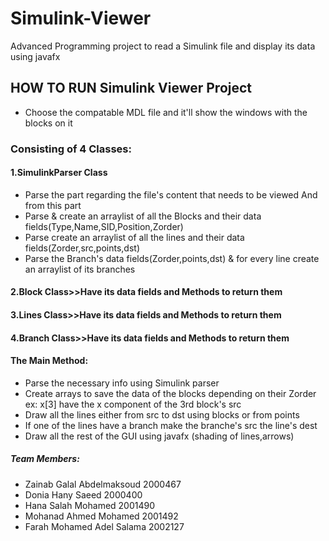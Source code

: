 # Simulink-Viewer
Advanced Programming project to read a Simulink file and display its data using javafx
## HOW TO RUN Simulink Viewer Project
* Choose the compatable MDL file and it'll show the windows with the blocks on it

### Consisting of 4 Classes:
#### 1.SimulinkParser Class
  * Parse the part regarding the file's content that needs to be viewed
And from this part
   * Parse & create an arraylist of all the Blocks and their data fields(Type,Name,SID,Position,Zorder)
   * Parse create an arraylist of all the lines and their data fields(Zorder,src,points,dst)
   * Parse the Branch's data fields(Zorder,points,dst) & for every line create an arraylist of its branches
  
#### 2.Block Class>>Have its data fields and Methods to return them 
#### 3.Lines Class>>Have its data fields and Methods to return them 
#### 4.Branch Class>>Have its data fields and Methods to return them 
          
#### The Main Method:
* Parse the necessary info using Simulink parser
* Create arrays to save the data of the blocks depending on their Zorder  ex:  x[3] have the x component of the 3rd block's src
* Draw all the lines either from src to dst using blocks or from points
* If one of the lines have a branch make the branche's src the line's dest
* Draw all the rest of the GUI using javafx (shading of lines,arrows)




##### Team Members:
* Zainab Galal Abdelmaksoud 2000467
* Donia Hany Saeed 2000400
* Hana Salah Mohamed 2001490
* Mohanad Ahmed Mohamed 2001492
* Farah Mohamed Adel Salama 2002127
